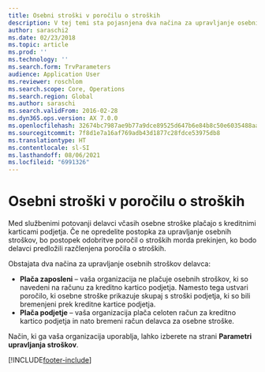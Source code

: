 ```yaml
---
title: Osebni stroški v poročilu o stroških
description: V tej temi sta pojasnjena dva načina za upravljanje osebnih stroškov delavca v storitvi Microsoft Dynamics 365 Finance.
author: saraschi2
ms.date: 02/23/2018
ms.topic: article
ms.prod: ''
ms.technology: ''
ms.search.form: TrvParameters
audience: Application User
ms.reviewer: roschlom
ms.search.scope: Core, Operations
ms.search.region: Global
ms.author: saraschi
ms.search.validFrom: 2016-02-28
ms.dyn365.ops.version: AX 7.0.0
ms.openlocfilehash: 32674bc7987ae9b77a9dce89525d647b6e84b8c50e6035488aafdb6a5dec1642
ms.sourcegitcommit: 7f8d1e7a16af769adb43d1877c28fdce53975db8
ms.translationtype: HT
ms.contentlocale: sl-SI
ms.lasthandoff: 08/06/2021
ms.locfileid: "6991326"
---
```

# <a name="personal-expenses-on-an-expense-report"></a>Osebni stroški v poročilu o stroških

Med službenimi potovanji delavci včasih osebne stroške plačajo s kreditnimi karticami podjetja. Če ne opredelite postopka za upravljanje osebnih stroškov, bo postopek odobritve poročil o stroških morda prekinjen, ko bodo delavci predložili razčlenjena poročila o stroških. 

Obstajata dva načina za upravljanje osebnih stroškov delavca:

- **Plača zaposleni** – vaša organizacija ne plačuje osebnih stroškov, ki so navedeni na računu za kreditno kartico podjetja. Namesto tega ustvari poročilo, ki osebne stroške prikazuje skupaj s stroški podjetja, ki so bili bremenjeni prek kreditne kartice podjetja.
- **Plača podjetje** – vaša organizacija plača celoten račun za kreditno kartico podjetja in nato bremeni račun delavca za osebne stroške.

Način, ki ga vaša organizacija uporablja, lahko izberete na strani **Parametri upravljanja stroškov**.


[!INCLUDE[footer-include](../includes/footer-banner.md)]